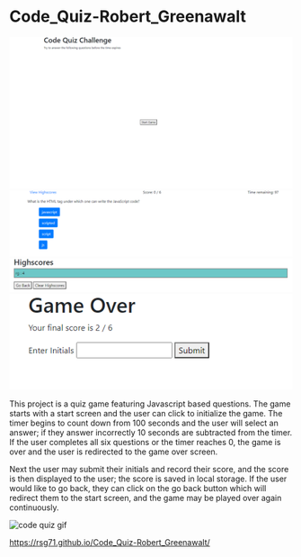 # Code_Quiz-Robert_Greenawalt

<img src="imgs/start-screen.PNG" alt="start screen">
<img src="imgs/gameplay.PNG" alt="gameplay screen">
<img src="imgs/highscore.PNG" alt="highscore screen">
<img src="imgs/gameover.PNG" alt="gameover screen">


This project is a quiz game featuring Javascript based questions. The game starts with a start screen and the user can click to initialize the game. The timer begins to count down from 100 seconds and the user will select an answer; if they answer incorrectly 10 seconds are subtracted from the timer. If the user completes all six questions or the timer reaches 0, the game is over and the user is redirected to the game over screen. 

Next the user may submit their initials and record their score, and the score is then displayed to the user; the score is saved in local storage. If the user would like to go back, they can click on the go back button which will redirect them to the start screen, and the game may be played over again continuously. 

<img src="imgs/Code-Quiz-Gif.gif" alt="code quiz gif">

https://rsg71.github.io/Code_Quiz-Robert_Greenawalt/
